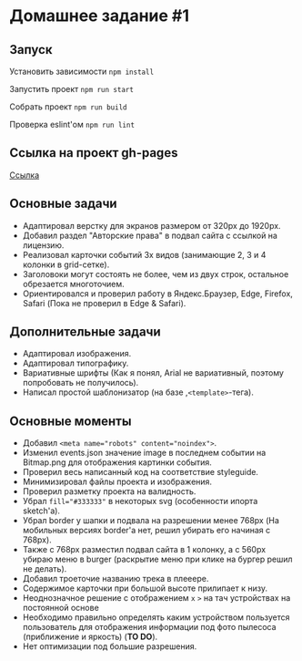 # Домашнее задание #1

## Запуск

Установить зависимости `npm install`

Запустить проект `npm run start`

Собрать проект `npm run build`

Проверка eslint'ом `npm run lint`

## Ссылка на проект gh-pages

[Ссылка](https://github.com/SukachevAlex/shri-2018-2-homework-1)

## Основные задачи

* Адаптировал верстку для экранов размером от 320px до 1920px.
* Добавил раздел "Авторские права" в подвал сайта с ссылкой на лицензию.
* Реализовал карточки событий 3х видов (занимающие 2, 3 и 4 колонки в grid-сетке).
* Заголовоки могут состоять не более, чем из двух строк, остальное обрезается многоточием.
* Ориентировался и проверил работу в Яндекс.Браузер, Edge, Firefox, Safari (Пока не проверил в Edge & Safari).

## Дополнительные задачи

* Адаптировал изображения.
* Адаптировал типографику.
* Вариативные шрифты (Как я понял, Arial не вариативный, поэтому попробовать не получилось).
* Написал простой шаблонизатор (на базе ,`<template>`-тега).

## Основные моменты

* Добавил `<meta name="robots" content="noindex">`.
* Изменил events.json значение image в последнем событии на Bitmap.png для отображения картинки события.
* Проверил весь написанный код на соответствие styleguide.
* Минимизировал файлы проекта и изображения.
* Проверил разметку проекта на валидность.
* Убрал `fill="#333333"` в некоторых svg (особенности ипорта sketch'a).
* Убрал border у шапки и подвала на разрешении менее 768px (На мобильных версиях border'а нет, решил убирать его начиная с 768px).
* Также с 768px разместил подвал сайта в 1 колонку, а с 560px убираю меню в burger (раскрытие меню при клике на бургер решил не делать).
* Добавил троеточие названию трека в плееере.
* Содержимое карточки при большой высоте прилипает к низу.
* Неоднозначное решение с отображением `x` `>` на тач устройствах на постоянной основе
* Необходимо правильно определять каким устройством пользуется пользователь для отображения информации под фото пылесоса (приближение и яркость) (**TO DO**).
* Нет оптимизации под большие разрешения.
